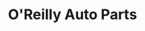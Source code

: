 ---
title: "O'Reilly Auto Parts"
url: /cedar-rapids/oreilly-auto-parts-center-point-road-northeast/
shop: car parts
---